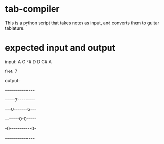 # tab-compiler
This is a python script that takes notes as input, and converts them to guitar tablature.

# expected input and output
input\: A G F# D D C# A

fret: 7

output: 

\---------------

-----7---------

---0-------6---

-------0-0-----

-0-----------0-

\---------------
